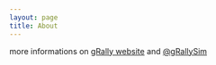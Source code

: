 ```yaml
---
layout: page
title: About
---
```


more informations on [gRally website](http://www.grally.net) and [@gRallySim](https://twitter.com/gRallySim)

